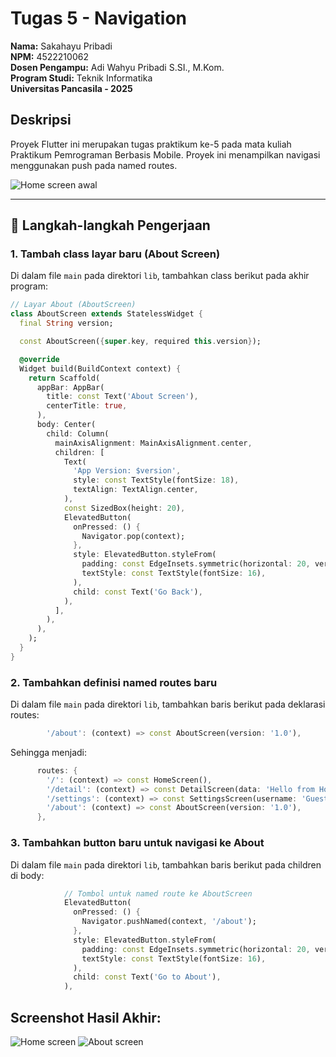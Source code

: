 # Tugas 5 - Navigation

**Nama:** Sakahayu Pribadi \
**NPM:** 4522210062 \
**Dosen Pengampu:** Adi Wahyu Pribadi S.SI., M.Kom. \
**Program Studi:** Teknik Informatika \
**Universitas Pancasila - 2025**

## Deskripsi

Proyek Flutter ini merupakan tugas praktikum ke-5 pada mata kuliah Praktikum Pemrograman Berbasis Mobile. Proyek ini menampilkan navigasi menggunakan push pada named routes.

![Home screen awal](screenshots/awal.png)

---

## 💪 Langkah-langkah Pengerjaan

### 1. Tambah class layar baru (About Screen)

Di dalam file `main` pada direktori `lib`, tambahkan class berikut pada akhir program:

```dart
// Layar About (AboutScreen)
class AboutScreen extends StatelessWidget {
  final String version;

  const AboutScreen({super.key, required this.version});

  @override
  Widget build(BuildContext context) {
    return Scaffold(
      appBar: AppBar(
        title: const Text('About Screen'),
        centerTitle: true,
      ),
      body: Center(
        child: Column(
          mainAxisAlignment: MainAxisAlignment.center,
          children: [
            Text(
              'App Version: $version',
              style: const TextStyle(fontSize: 18),
              textAlign: TextAlign.center,
            ),
            const SizedBox(height: 20),
            ElevatedButton(
              onPressed: () {
                Navigator.pop(context);
              },
              style: ElevatedButton.styleFrom(
                padding: const EdgeInsets.symmetric(horizontal: 20, vertical: 15),
                textStyle: const TextStyle(fontSize: 16),
              ),
              child: const Text('Go Back'),
            ),
          ],
        ),
      ),
    );
  }
}
```

### 2. Tambahkan definisi named routes baru

Di dalam file `main` pada direktori `lib`, tambahkan baris berikut pada deklarasi routes:

```dart
        '/about': (context) => const AboutScreen(version: '1.0'),
```

Sehingga menjadi:
```dart
      routes: {
        '/': (context) => const HomeScreen(),
        '/detail': (context) => const DetailScreen(data: 'Hello from Home!'),
        '/settings': (context) => const SettingsScreen(username: 'Guest'),
        '/about': (context) => const AboutScreen(version: '1.0'),
      },
```


### 3. Tambahkan button baru untuk navigasi ke About

Di dalam file `main` pada direktori `lib`, tambahkan baris berikut pada children di body:

```dart
            // Tombol untuk named route ke AboutScreen
            ElevatedButton(
              onPressed: () {
                Navigator.pushNamed(context, '/about');
              },
              style: ElevatedButton.styleFrom(
                padding: const EdgeInsets.symmetric(horizontal: 20, vertical: 15),
                textStyle: const TextStyle(fontSize: 16),
              ),
              child: const Text('Go to About'),
            ),
```

## Screenshot Hasil Akhir:

![Home screen](screenshots/home.png)
![About screen](screenshots/about.png)